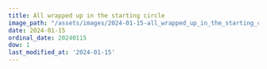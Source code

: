 ```yaml
---
title: All wrapped up in the starting circle
image_path: "/assets/images/2024-01-15-all_wrapped_up_in_the_starting_circle.jpeg"
date: 2024-01-15
ordinal_date: 20240115
dow: 1
last_modified_at: '2024-01-15'
---
```

